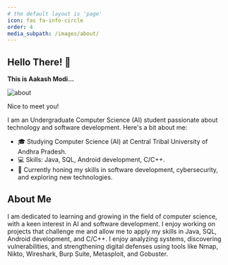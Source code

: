 ```yaml
---
# the default layout is 'page'
icon: fas fa-info-circle
order: 4
media_subpath: /images/about/
---
```


## Hello There! 👋

**This is Aakash Modi...**


![about](whoami.png)

Nice to meet you!

I am an Undergraduate Computer Science (AI) student passionate about technology and software development. Here's a bit about me:

- 🎓 Studying Computer Science (AI) at Central Tribal University of Andhra Pradesh.
- 💻 Skills: Java, SQL, Android development, C/C++.
- 🌟  Currently honing my skills in software development, cybersecurity, and exploring new technologies.

## About Me
I am dedicated to learning and growing in the field of computer science, with a keen interest in AI and software development. I enjoy working on projects that challenge me and allow me to apply my skills in Java, SQL, Android development, and C/C++. 
 I enjoy analyzing systems, discovering vulnerabilities, and strengthening digital defenses using tools like Nmap, Nikto, Wireshark, Burp Suite, Metasploit, and Gobuster.